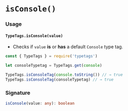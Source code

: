# `isConsole()`

### Usage

#### `TypeTags.isConsole(value)`

- Checks if `value` **is** or **has** a default `Console` type tag.

```js
const { TypeTags } = require('typetags')

let consoleTypetag = TypeTags.get(console)

TypeTags.isConsoleTag(console.toString()) // → true
TypeTags.isConsoleTag(consoleTypetag) // → true
```

### Signature

```ts
isConsole(value: any): boolean
```
